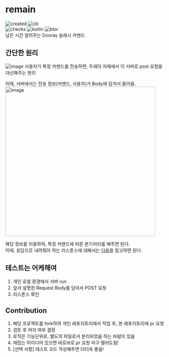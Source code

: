 # remain
![created](https://img.shields.io/github/created-at/easternkite/remain)
![cb](https://img.shields.io/github/contributors/easternkite/remain)  
![checks](https://img.shields.io/github/checks-status/easternkite/remain/main)
![kotlin](https://img.shields.io/badge/dynamic/toml?url=https%3A%2F%2Fraw.githubusercontent.com%2Feasternkite%2Fremain%2Frefs%2Fheads%2Fmain%2Fgradle%2Flibs.versions.toml&query=%24.versions.kotlin&logo=Kotlin&label=Kotlin&color=purple)
![ktor](https://img.shields.io/badge/dynamic/toml?url=https%3A%2F%2Fraw.githubusercontent.com%2Feasternkite%2Fremain%2Frefs%2Fheads%2Fmain%2Fgradle%2Flibs.versions.toml&query=%24.versions.ktor&logo=Ktor&label=Ktor
)  
남은 시간 알려주는 Dooray 슬래시 커맨드

## 간단한 원리
![image](https://github.com/user-attachments/assets/db13804a-6766-465f-b2c1-f14c73360aa2)
사용자가 특정 커맨드를 전송하면, 두레이 자체에서 이 서버로 post 요청을 대신해주는 원리

이때, 서버에서는 전송 정보(커맨드, 사용자)가 Body에 담겨서 들어옴.  
<img width="466" alt="image" src="https://github.com/user-attachments/assets/2a8731f4-9d83-49e3-96d2-133c2e0f7bee" />

해당 정보를 이용하여, 특정 커맨드에 따른 분기처리를 해주면 된다.  
이때, 응답으로 내려줘야 하는 리스폰스에 대해서는 [다음](https://helpdesk.dooray.com/share/pages/9wWo-xwiR66BO5LGshgVTg/2900080846994699495)을 참고하면 된다.

## 테스트는 어케해여
1. 개인 로컬 환경에서 서버 run
2. 앞서 설명한 Request Body를 담아서 POST 요청
3. 리스폰스 확인

## Contribution
1. 해당 프로젝트를 fork하여 개인 레포지토리에서 작업 후, 본 레포지토리에 pr 요청
2. 검토 후 머지 여부 결정
3. 로직은 기능단위로, 별도의 파일로서 분리되었음 하는 바람이 있음
4. 재밌는 아이디어 있으면 바로바로 pr 요청 마구 찔러도됨!
5. [선택 사항] 테스트 코드 작성해주면 더더욱 좋음!
